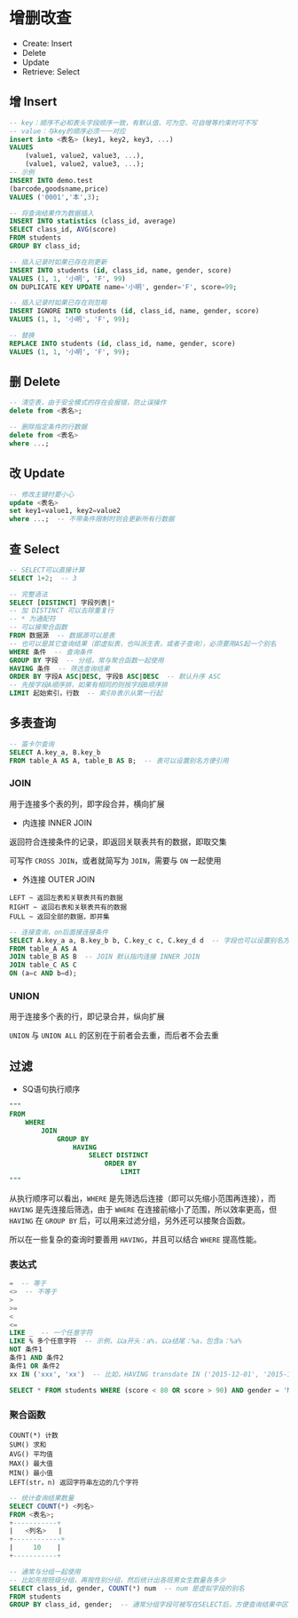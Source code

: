 
# 增删改查

- Create: Insert
- Delete
- Update
- Retrieve: Select

## 增 Insert

```sql
-- key：顺序不必和表头字段顺序一致，有默认值、可为空、可自增等约束时可不写
-- value：与key的顺序必须一一对应
insert into <表名> (key1, key2, key3, ...) 
VALUES 
    (value1, value2, value3, ...),
    (value1, value2, value3, ...);
-- 示例
INSERT INTO demo.test
(barcode,goodsname,price)
VALUES ('0001','本',3);

-- 将查询结果作为数据插入
INSERT INTO statistics (class_id, average) 
SELECT class_id, AVG(score) 
FROM students 
GROUP BY class_id;

-- 插入记录时如果已存在则更新
INSERT INTO students (id, class_id, name, gender, score)
VALUES (1, 1, '小明', 'F', 99) 
ON DUPLICATE KEY UPDATE name='小明', gender='F', score=99;

-- 插入记录时如果已存在则忽略
INSERT IGNORE INTO students (id, class_id, name, gender, score) 
VALUES (1, 1, '小明', 'F', 99);

-- 替换
REPLACE INTO students (id, class_id, name, gender, score)
VALUES (1, 1, '小明', 'F', 99);
```

## 删 Delete

```sql
-- 清空表，由于安全模式的存在会报错，防止误操作
delete from <表名>;

-- 删除指定条件的行数据
delete from <表名> 
where ...;
```

## 改 Update

```sql
-- 修改主键时要小心
update <表名> 
set key1=value1, key2=value2 
where ...;  -- 不带条件限制时则会更新所有行数据
```

## 查 Select

```sql
-- SELECT可以直接计算
SELECT 1+2;  -- 3

-- 完整语法
SELECT [DISTINCT] 字段列表|*
-- 加 DISTINCT 可以去除重复行
-- * 为通配符
-- 可以接聚合函数
FROM 数据源  -- 数据源可以是表
-- 也可以是其它查询结果（即虚拟表，也叫派生表，或者子查询），必须要用AS起一个别名
WHERE 条件  -- 查询条件
GROUP BY 字段  -- 分组，常与聚合函数一起使用
HAVING 条件  -- 筛选查询结果
ORDER BY 字段A ASC|DESC, 字段B ASC|DESC  -- 默认升序 ASC
-- 先按字段A顺序排，如果有相同的则按字段B顺序排
LIMIT 起始索引，行数  -- 索引0表示从第一行起
```

## 多表查询

```sql
-- 笛卡尔查询
SELECT A.key_a, B.key_b
FROM table_A AS A, table_B AS B;  -- 表可以设置别名方便引用
```

### JOIN

用于连接多个表的列，即字段合并，横向扩展

- 内连接 INNER JOIN

返回符合连接条件的记录，即返回关联表共有的数据，即取交集

可写作 `CROSS JOIN`，或者就简写为 `JOIN`，需要与 `ON` 一起使用

- 外连接 OUTER JOIN

```text
LEFT ~ 返回左表和关联表共有的数据
RIGHT ~ 返回右表和关联表共有的数据
FULL ~ 返回全部的数据，即并集
```

```sql
-- 连接查询，on后面接连接条件
SELECT A.key_a a, B.key_b b, C.key_c c, C.key_d d  -- 字段也可以设置别名方便引用
FROM table_A AS A
JOIN table_B AS B  -- JOIN 默认指内连接 INNER JOIN
JOIN table_C AS C
ON (a=c AND b=d);
```

### UNION

用于连接多个表的行，即记录合并，纵向扩展

`UNION` 与 `UNION ALL` 的区别在于前者会去重，而后者不会去重

## 过滤

- SQ语句执行顺序

```sql
"""
FROM
    WHERE
        JOIN
            GROUP BY
                HAVING
                    SELECT DISTINCT
                        ORDER BY
                            LIMIT
"""
```

从执行顺序可以看出，`WHERE` 是先筛选后连接（即可以先缩小范围再连接），而 `HAVING` 是先连接后筛选，由于 `WHERE` 在连接前缩小了范围，所以效率更高，但 `HAVING` 在 `GROUP BY` 后，可以用来过滤分组，另外还可以接聚合函数。

所以在一些复杂的查询时要善用 `HAVING`，并且可以结合 `WHERE` 提高性能。

### 表达式

```sql
=  -- 等于
<>  -- 不等于
>
>=
<
<=
LIKE _  -- 一个任意字符
LIKE % 多个任意字符  -- 示例，以a开头：a%，以a结尾：%a，包含a：%a%
NOT 条件1
条件1 AND 条件2
条件1 OR 条件2
xx IN ('xxx', 'xx')  -- 比如，HAVING transdate IN ('2015-12-01', '2015-12-03')
```

```sql
SELECT * FROM students WHERE (score < 80 OR score > 90) AND gender = 'M';
```

### 聚合函数

```text
COUNT(*) 计数
SUM() 求和
AVG() 平均值
MAX() 最大值
MIN() 最小值
LEFT(str，n) 返回字符串左边的几个字符
```

```sql
-- 统计查询结果数量
SELECT COUNT(*) <列名>
FROM <表名>;
+-----------+
|   <列名>   |
+------------+
|     10    |
+-----------+

-- 通常与分组一起使用
-- 比如先按班级分组，再按性别分组，然后统计出各班男女生数量各多少
SELECT class_id, gender, COUNT(*) num  -- num 是虚拟字段的别名
FROM students
GROUP BY class_id, gender;  -- 通常分组字段可被写在SELECT后，方便查询结果中区分
```
